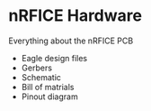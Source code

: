 # nRFICE Hardware
Everything about the nRFICE PCB
- Eagle design files
- Gerbers
- Schematic
- Bill of matrials
- Pinout diagram